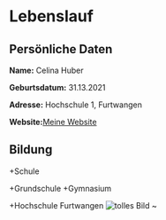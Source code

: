 # Lebenslauf
## Persönliche Daten

**Name:** Celina Huber

**Geburtsdatum:** 31.13.2021

**Adresse:** Hochschule 1, Furtwangen

**Website:**[Meine Website](http://meinewebsite.beispiel.de/ "Das könnte meine Website sein")

## Bildung

+Schule

  +Grundschule
  +Gymnasium

+Hochschule Furtwangen
![tolles Bild](/tmp/401920399_eba09a6057.jpg)
~
